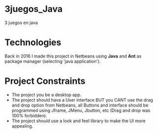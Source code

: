 # 3juegos_Java
3 juegos en java

# Technologies 
Back in 2016 I made this project in Netbeans using **Java** and **Ant** as package manager (selecting 'java application').

# Project Constraints

* The project you be a desktop app. 
* The project should hava a User interface BUT you CANT use the drag and drop option from Netbeans, all Buttons and interface 
should be programmed using Jframe, JMenu, Jbutton, etc (Drag and drop was 100% forbidden). 
* The project should use a look and feel library to make the UI more appealing. 



